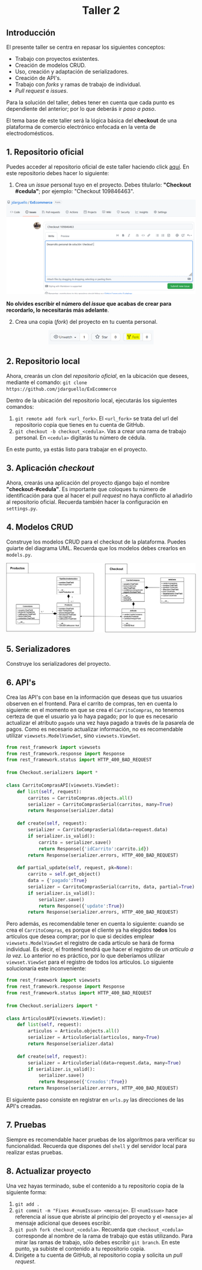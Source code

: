 <div align="center">
    <h1>Taller 2</h1>
</div>

## Introducción

El presente taller se centra en repasar los siguientes conceptos:

* Trabajo con proyectos existentes.
* Creación de modelos CRUD.
* Uso, creación y adaptación de serializadores.
* Creación de API's.
* Trabajo con _forks_ y ramas de trabajo de individual.
* _Pull request_ e _issues_.

Para la solución del taller, debes tener en cuenta que cada punto es dependiente del anterior; por lo que deberás ir _paso a paso_.

El tema base de este taller será la lógica básica del __checkout__ de una plataforma de comercio electrónico enfocada en la venta de electrodomésticos.


## 1. Repositorio oficial

Puedes acceder al repositorio oficial de este taller haciendo click [aquí](https://github.com/jdarguello/ExEcommerce). En este repositorio debes hacer lo siguiente:

1. Crea un _issue_ personal tuyo en el proyecto. Debes titularlo: __"Checkout #cedula"__; por ejemplo: "Checkout 109846463".

<div align="center">

![issue](./Images/issue.PNG)

</div>

__No olvides escribir el número del _issue_ que acabas de crear para recordarlo, lo necesitarás más adelante__.

2. Crea una copia (_fork_) del proyecto en tu cuenta personal.

<div align="center">

<img src="./Images/fork.PNG" width="280px"> 

</div>

## 2. Repositorio local

Ahora, crearás un clon del _repositorio oficial_, en la ubicación que desees, mediante el comando: `git clone https://github.com/jdarguello/ExEcommerce`

Dentro de la ubicación del repositorio local, ejecutarás los siguientes comandos:

1. `git remote add fork <url_fork>`. El `<url_fork>` se trata del url del repositorio copia que tienes en tu cuenta de GitHub.
2. `git checkout -b checkout_<cedula>`. Vas a crear una rama de trabajo personal. En `<cedula>` digitarás tu número de cédula. 

En este punto, ya estás listo para trabajar en el proyecto.

## 3. Aplicación _checkout_

Ahora, crearás una aplicación del proyecto django bajo el nombre __"checkout-#cedula"__. Es importante que coloques tu número de identificación para que al hacer el _pull request_ no haya conflicto al añadirlo al repositorio oficial. Recuerda también hacer la configuración en `settings.py`.

## 4. Modelos CRUD

Construye los modelos CRUD para el checkout de la plataforma. Puedes guiarte del diagrama UML. Recuerda que los modelos debes crearlos en `models.py`.

![CRUD](./Images/UML_CRUD.png)

## 5. Serializadores

Construye los serializadores del proyecto. 

## 6. API's

Crea las API's con base en la información que deseas que tus usuarios observen en el frontend. Para el carrito de compras, ten en cuenta lo siguiente: en el momento en que se crea el `CarritoCompras`, no tenemos certeza de que el usuario ya lo haya pagado; por lo que es necesario actualizar el atributo `pagado` una vez haya pagado a través de la pasarela de pagos. Como es necesario actualizar información, no es recomendable utilizar `viewsets.ModelViewSet`, sino `viewsets.ViewSet`.

```PYTHON
from rest_framework import viewsets
from rest_framework.response import Response
from rest_framework.status import HTTP_400_BAD_REQUEST

from Checkout.serializers import *

class CarritoComprasAPI(viewsets.ViewSet):
    def list(self, request):
        carritos = CarritoCompras.objects.all()
        serializer = CarritoComprasSerial(carritos, many=True)
        return Response(serializer.data)
    
    def create(self, request):
        serializer = CarritoComprasSerial(data=request.data)
        if serializer.is_valid():
            carrito = serializer.save()
            return Response({'idCarrito':carrito.id})
        return Response(serializer.errors, HTTP_400_BAD_REQUEST)
    
    def partial_update(self, request, pk=None):
        carrito = self.get_object()
        data = {'pagado':True}
        serializer = CarritoComprasSerial(carrito, data, partial=True)
        if serializer.is_valid():
            serializer.save()
            return Response({'update':True})
        return Response(serializer.errors, HTTP_400_BAD_REQUEST)
```


Pero además, es recomendable tener en cuenta lo siguiente: cuando se crea el `CarritoCompras`, es porque el cliente ya ha elegidos __todos__ los artículos que desea comprar; por lo que si decides emplear `viewsets.ModelViewSet` el registro de cada artículo se hará de forma individual. Es decir, el frontend tendrá que hacer el registro de _un artículo a la vez_. Lo anterior no es práctico, por lo que deberíamos utilizar `viewset.ViewSet` para el registro de todos los artículos. Lo siguiente solucionaría este inconveniente:

```PYTHON
from rest_framework import viewsets
from rest_framework.response import Response
from rest_framework.status import HTTP_400_BAD_REQUEST

from Checkout.serializers import *

class ArticulosAPI(viewsets.ViewSet):
    def list(self, request):
        articulos = Articulo.objects.all()
        serializer = ArticuloSerial(articulos, many=True)
        return Response(serializer.data)
    
    def create(self, request):
        serializer = ArticuloSerial(data=request.data, many=True)
        if serializer.is_valid():
            serializer.save()
            return Response({'Creados':True})
        return Response(serializer.errors, HTTP_400_BAD_REQUEST)

```

El siguiente paso consiste en registrar en `urls.py` las direcciones de las API's creadas.

## 7. Pruebas

Siempre es recomendable hacer pruebas de los algoritmos para verificar su funcionalidad. Recuerda que dispones del `shell` y del servidor local para realizar estas pruebas.

## 8. Actualizar proyecto

Una vez hayas terminado, sube el contenido a tu repositorio copia de la siguiente forma:

1. `git add .`
2. `git commit -m "Fixes #<numIssue> <mensaje>`. El `<numIssue>` hace referencia al issue que abriste al principio del proyecto y el `<mensaje>` al mensaje adicional que desees escribir.
3. `git push fork checkout_<cedula>`. Recuerda que `checkout_<cedula>` corresponde al nombre de la rama de trabajo que estás utilizando. Para mirar las ramas de trabajo, sólo debes escribir `git branch`. En este punto, ya subiste el contenido a tu repositorio copia.
4. Dirígete a tu cuenta de GitHub, al repositorio copia y solicita un _pull request_.